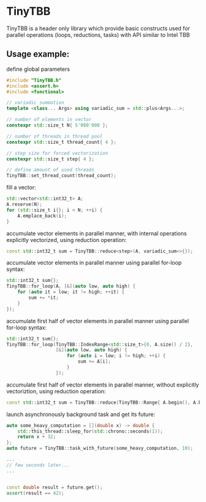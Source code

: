 # TinyTBB
TinyTBB is a header only library which provide basic constructs used for parallel operations (loops, reductions, tasks) with API similar to Intel TBB

## Usage example:

define global parameters
```cpp
#include "TinyTBB.h"
#include <assert.h>
#include <functional>

// variadic summation
template <class... Args> using variadic_sum = std::plus<Args...>;

// number of elements in vector
constexpr std::size_t N{ 5'000'000 };

// number of threads in thread pool
constexpr std::size_t thread_count{ 4 };

// step size for forced vectorization
constexpr std::size_t step{ 4 };

// define amount of used threads
TinyTBB::set_thread_count(thread_count);
```

fill a vector:
```cpp
std::vector<std::int32_t> A;
A.reserve(N);
for (std::size_t i{}; i < N; ++i) {
    A.emplace_back(i);
}
```

accumulate vector elements in parallel manner, with internal operations explicitly vectorized, using reduction operation:
```cpp
const std::int32_t sum = TinyTBB::reduce<step>(A, variadic_sum<>{});
```

accumulate vector elements in parallel manner using parallel for-loop syntax:
```cpp
std::int32_t sum{};
TinyTBB::for_loop(A, [&](auto low, auto high) {
    for (auto it = low; it != high; ++it) {
        sum += *it;
    }
});
```

accumulate first half of vector elements in parallel manner using parallel for-loop syntax:
```cpp
std::int32_t sum{};
TinyTBB::for_loop(TinyTBB::IndexRange<std::size_t>{0, A.size() / 2},
                  [&](auto low, auto high) {
                      for (auto i = low; i != high; ++i) {
                          sum += A[i];
                      }
                  });
```

accumulate first half of vector elements in parallel manner, without explicitly vectoriztion, using reduction operation:
```cpp
const std::int32_t sum = TinyTBB::reduce(TinyTBB::Range{ A.begin(), A.begin() + A.size() / 2u }, variadic_sum<>());
```

launch asynchronously background task and get its future:
```cpp
auto some_heavy_computation = [](double x) -> double {
    std::this_thread::sleep_for(std::chrono::seconds(1));
    return x + 32;
};
auto future = TinyTBB::task_with_future(some_heavy_computation, 10);

...
// few seconds later...
...


const double result = future.get();
assert(result == 42);
```
